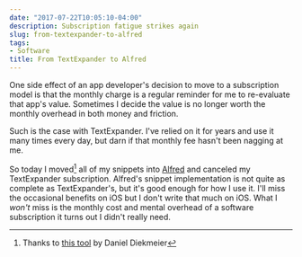 ```yaml
---
date: "2017-07-22T10:05:10-04:00"
description: Subscription fatigue strikes again
slug: from-textexpander-to-alfred
tags:
- Software
title: From TextExpander to Alfred
---
```


One side effect of an app developer's decision to move to a subscription model is that the monthly charge is a regular reminder for me to re-evaluate that app's value. Sometimes I decide the value is no longer worth the monthly overhead in both money and friction.

Such is the case with TextExpander. I've relied on it for years and use it many times every day, but darn if that monthly fee hasn't been nagging at me. 

So today I moved[^1]  all of my snippets into [Alfred](https://www.alfredapp.com/) and canceled my TextExpander subscription. Alfred's snippet implementation is not quite as complete as TextExpander's, but it's good enough for how I use it. I'll miss the occasional benefits on iOS but I don't write that much on iOS. What I _won't_ miss is the monthly cost and mental overhead of a software subscription it turns out I didn't really need.

[^1]: Thanks to [this tool](http://alfred.danieldiekmeier.de/) by Daniel Diekmeier
